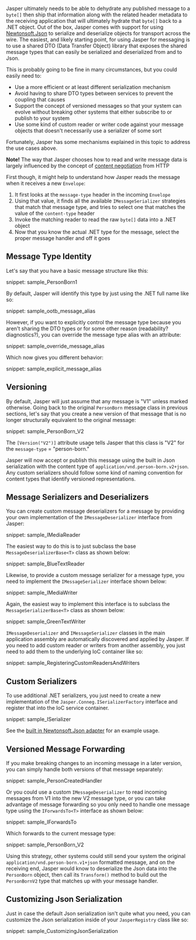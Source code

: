 <!--title:Reading, Writing, and Versioning Messages, Commands, and Events-->

Jasper ultimately needs to be able to dehydrate any published message to a `byte[]` then ship that information along with the related header
metadata to the receiving application that will ultimately hydrate that `byte[]` back to a .NET object. Out of the box, Jasper comes with support for using [Newtonsoft.Json](https://www.newtonsoft.com/json) to serialize and deserialize objects for
transport across the wire. The easiest, and likely starting point, for using Jasper for messaging is to use a shared DTO (Data Transfer Object) library that
exposes the shared message types that can easily be serialized and deserialized from and to Json.

This is probably going to be fine in many circumstances, but you could easily need to:

* Use a more efficient or at least different serialization mechanism
* Avoid having to share DTO types between services to prevent the coupling that causes
* Support the concept of versioned messages so that your system can evolve without breaking other systems that either subscribe to or publish
  to your system
* Use some kind of custom reader or writer code against your message objects that doesn't necessarily use a serializer of some sort

Fortunately, Jasper has some mechanisms explained in this topic to address the use cases above.

<div class="alert alert-info"><b>Note!</b> The way that Jasper chooses how to read and write message data is largely influenced by the concept
of <a href="https://en.wikipedia.org/wiki/Content_negotiation">content negotiation</a> from HTTP</div>


First though, it might help to understand how Jasper reads the message when it receives a new `Envelope`:

1. It first looks at the `message-type` header in the incoming `Envelope`
1. Using that value, it finds all the available `IMessageSerializer` strategies that match that message type, and
   tries to select one that matches the value of the `content-type` header
1. Invoke the matching reader to read the raw `byte[]` data into a .NET object
1. Now that you know the actual .NET type for the message, select the proper message handler and off it goes

## Message Type Identity

Let's say that you have a basic message structure like this:

snippet: sample_PersonBorn1

By default, Jasper will identify this type by just using the .NET full name like so:

snippet: sample_ootb_message_alias

However, if you want to explicitly control the message type because you aren't sharing the DTO types or for some
other reason (readability? diagnostics?), you can override the message type alias with an attribute:

snippet: sample_override_message_alias

Which now gives you different behavior:

snippet: sample_explicit_message_alias


## Versioning

By default, Jasper will just assume that any message is "V1" unless marked otherwise.
Going back to the original `PersonBorn` message class in previous sections, let's say that you
create a new version of that message that is no longer structurally equivalent to the original message:

snippet: sample_PersonBorn_V2

The `[Version("V2")]` attribute usage tells Jasper that this class is "V2" for the `message-type` = "person-born."

Jasper will now accept or publish this message using the built in Json serialization with the content type of `application/vnd.person-born.v2+json`.
Any custom serializers should follow some kind of naming convention for content types that identify versioned representations.

## Message Serializers and Deserializers

You can create custom message deserializers for a message by providing your own implementation of the `IMessageDeserializer` interface from Jasper:

snippet: sample_IMediaReader

The easiest way to do this is to just subclass the base `MessageDeserializerBase<T>` class as shown below:

snippet: sample_BlueTextReader

Likewise, to provide a custom message serializer for a message type, you need to implement the `IMessageSerializer` interface shown below:

snippet: sample_IMediaWriter

Again, the easiest way to implement this interface is to subclass the `MessageSerializerBase<T>` class as shown below:

snippet: sample_GreenTextWriter

`IMessageDeserializer` and `IMessageSerializer` classes in the main application assembly are automatically discovered and applied by Jasper. If you need to add custom
reader or writers from another assembly, you just need to add them to the underlying IoC container like so:

snippet: sample_RegisteringCustomReadersAndWriters


## Custom Serializers

To use additional .NET serializers, you just need to create a new implementation of the `Jasper.Conneg.ISerializerFactory` interface and register
that into the IoC service container.

snippet: sample_ISerializer

See the [built in Newtonsoft.Json adapter](https://github.com/JasperFx/jasper/blob/master/src/Jasper/Conneg/Json/NewtonsoftSerializerFactory.cs) for an example usage.


## Versioned Message Forwarding

If you make breaking changes to an incoming message in a later version, you can simply handle both versions of that message separately:

snippet: sample_PersonCreatedHandler

Or you could use a custom `IMessageDeserializer` to read incoming messages from V1 into the new V2 message type, or you can take advantage of message forwarding
so you only need to handle one message type using the `IForwardsTo<T>` interface as shown below:

snippet: sample_IForwardsTo<PersonBornV2>

Which forwards to the current message type:

snippet: sample_PersonBorn_V2

Using this strategy, other systems could still send your system the original `application/vnd.person-born.v1+json` formatted
message, and on the receiving end, Jasper would know to deserialize the Json data into the `PersonBorn` object, then call its
`Transform()` method to build out the `PersonBornV2` type that matches up with your message handler.


## Customizing Json Serialization

Just in case the default Json serialization isn't quite what you need, you can customize the Json serialization inside
of your `JasperRegistry` class like so:

snippet: sample_CustomizingJsonSerialization




